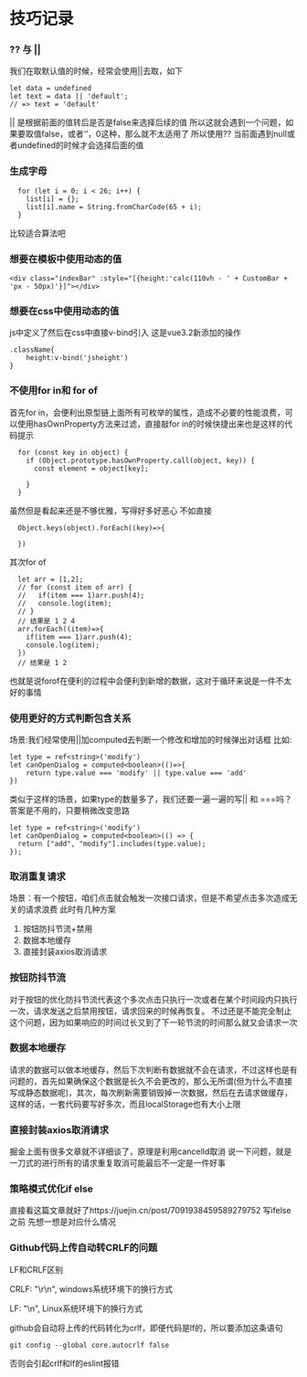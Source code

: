 #  技巧记录

### ?? 与 ||
我们在取默认值的时候，经常会使用||去取，如下

```
let data = undefined
let text = data || 'default';
// => text = 'default'
```

|| 是根据前面的值转后是否是false来选择后续的值
所以这就会遇到一个问题，如果要取值false，或者‘’，0这种，那么就不太适用了
所以使用??
当前面遇到null或者undefined的时候才会选择后面的值

### 生成字母

```
  for (let i = 0; i < 26; i++) {
    list[i] = {};
    list[i].name = String.fromCharCode(65 + i);
  }
```
比较适合算法吧

### 想要在模板中使用动态的值

```
<div class="indexBar" :style="[{height:'calc(110vh - ' + CustomBar + 'px - 50px)'}]"></div>
```
### 想要在css中使用动态的值

js中定义了然后在css中直接v-bind引入 这是vue3.2新添加的操作

```
.className{
    height:v-bind('jsheight')
}
```

### 不使用for in和 for of

首先for in，会便利出原型链上面所有可枚举的属性，造成不必要的性能浪费，可以使用hasOwnProperty方法来过滤，直接敲for in的时候快捷出来也是这样的代码提示

```
  for (const key in object) {
    if (Object.prototype.hasOwnProperty.call(object, key)) {
      const element = object[key];
      
    }
  }
```

虽然但是看起来还是不够优雅，写得好多好恶心
不如直接

```
  Object.keys(object).forEach((key)=>{
    
  })
```

其次for of

```
  let arr = [1,2];
  // for (const item of arr) {
  //   if(item === 1)arr.push(4);
  //   console.log(item);
  // } 
  // 结果是 1 2 4
  arr.forEach((item)=>{
    if(item === 1)arr.push(4);
    console.log(item);
  })
  // 结果是 1 2
```

也就是说forof在便利的过程中会便利到新增的数据，这对于循环来说是一件不太好的事情

### 使用更好的方式判断包含关系

场景:我们经常使用||加computed去判断一个修改和增加的时候弹出对话框
比如:

```
let type = ref<string>('modify')
let canOpenDialog = computed<boolean>(()=>{
    return type.value === 'modify' || type.value === 'add'
})
```

类似于这样的场景，如果type的数量多了，我们还要一遍一遍的写|| 和 ===吗？
答案是不用的，只要稍微改变思路

```
let type = ref<string>('modify')
let canOpenDialog = computed<boolean>(() => {
  return ["add", "modify"].includes(type.value);
});
```

### 取消重复请求

场景：有一个按钮，咱们点击就会触发一次接口请求，但是不希望点击多次造成无关的请求浪费
此时有几种方案

1.  按钮防抖节流+禁用
2. 数据本地缓存
3. 直接封装axios取消请求

### 按钮防抖节流

对于按钮的优化防抖节流代表这个多次点击只执行一次或者在某个时间段内只执行一次，请求发送之后禁用按钮，请求回来的时候再恢复。
不过还是不能完全制止这个问题，因为如果响应的时间过长又到了下一轮节流的时间那么就又会请求一次

### 数据本地缓存

请求的数据可以做本地缓存，然后下次判断有数据就不会在请求，不过这样也是有问题的，首先如果确保这个数据是长久不会更改的，那么无所谓(但为什么不直接写成静态数据呢)，其次，每次刷新需要销毁掉一次数据，然后在去请求做缓存，这样的话，一套代码要写好多次，而且localStorage也有大小上限

### 直接封装axios取消请求

掘金上面有很多文章就不详细谈了，原理是利用cancelId取消
说一下问题，就是一刀式的进行所有的请求重复取消可能最后不一定是一件好事

### 策略模式优化if else

直接看这篇文章就好了https://juejin.cn/post/7091938459589279752
写ifelse之前 先想一想是对应什么情况

### Github代码上传自动转CRLF的问题

LF和CRLF区别

CRLF: "\r\n", windows系统环境下的换行方式

LF: "\n", Linux系统环境下的换行方式

github会自动将上传的代码转化为crlf，即便代码是lf的，所以要添加这条语句

```
git config --global core.autocrlf false
```
否则会引起crlf和lf的eslint报错